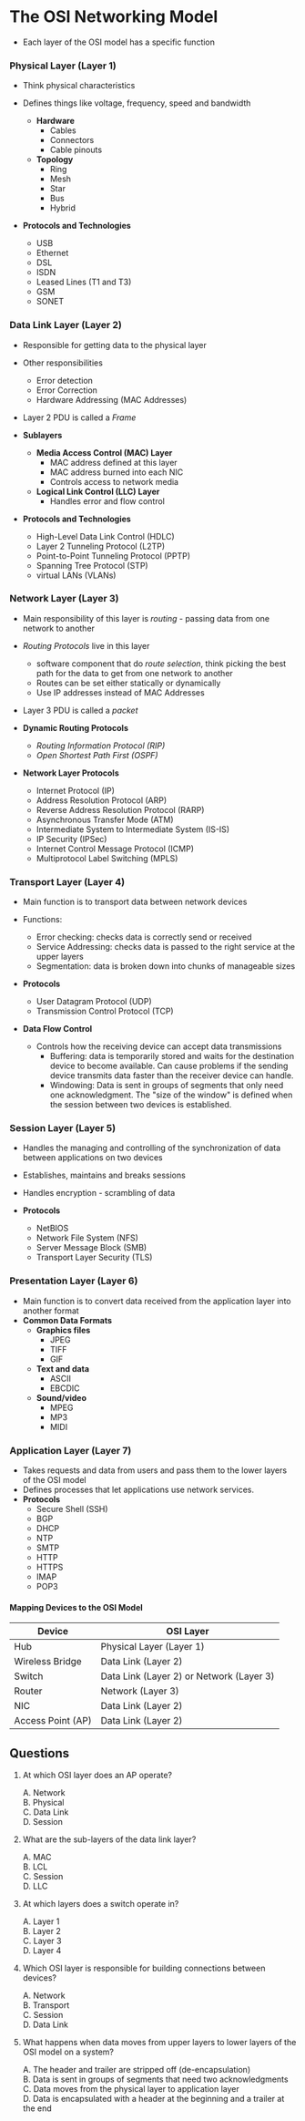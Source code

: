 # The OSI Networking Model

- Each layer of the OSI model has a specific function

### Physical Layer (Layer 1)
- Think physical characteristics
- Defines things like voltage, frequency, speed and bandwidth
  - **Hardware**
    - Cables
    - Connectors
    - Cable pinouts
  - **Topology**
    - Ring
    - Mesh
    - Star
    - Bus
    - Hybrid

- **Protocols and Technologies**
  - USB
  - Ethernet
  - DSL
  - ISDN
  - Leased Lines (T1 and T3)
  - GSM
  - SONET

### Data Link Layer (Layer 2)
- Responsible for getting data to the physical layer
- Other responsibilities
  - Error detection
  - Error Correction
  - Hardware Addressing (MAC Addresses)
- Layer 2 PDU is called a *Frame*
- **Sublayers**
  - **Media Access Control (MAC) Layer**
    - MAC address defined at this layer
    - MAC address burned into each NIC
    - Controls access to network media
  - **Logical Link Control (LLC) Layer**
    - Handles error and flow control

- **Protocols and Technologies**
  - High-Level Data Link Control (HDLC)
  - Layer 2 Tunneling Protocol (L2TP)
  - Point-to-Point Tunneling Protocol (PPTP)
  - Spanning Tree Protocol (STP)
  - virtual LANs (VLANs)

### Network Layer (Layer 3)
- Main responsibility of this layer is *routing* - passing data from one network to another
- *Routing Protocols* live in this layer
  - software component that do *route selection*, think picking the best path for the data to get from one network to another
  - Routes can be set either statically or dynamically
  - Use IP addresses instead of MAC Addresses
- Layer 3 PDU is called a *packet*
- **Dynamic Routing Protocols**
  - *Routing Information Protocol (RIP)*
  - *Open Shortest Path First (OSPF)*

- **Network Layer Protocols**
  - Internet Protocol (IP)
  - Address Resolution Protocol (ARP)
  - Reverse Address Resolution Protocol (RARP)
  - Asynchronous Transfer Mode (ATM)
  - Intermediate System to Intermediate System (IS-IS)
  - IP Security (IPSec)
  - Internet Control Message Protocol (ICMP)
  - Multiprotocol Label Switching (MPLS)

### Transport Layer (Layer 4)
- Main function is to transport data between network devices
- Functions:
  - Error checking: checks data is correctly send or received
  - Service Addressing: checks data is passed to the right service at the upper layers
  - Segmentation: data is broken down into chunks of manageable sizes

- **Protocols**
  - User Datagram Protocol (UDP)
  - Transmission Control Protocol (TCP)

- **Data Flow Control**
  - Controls how the receiving device can accept data transmissions
    - Buffering: data is temporarily stored and waits for the destination device to become available. Can cause problems if the sending device transmits data faster than the receiver device can handle.
    - Windowing: Data is sent in groups of segments that only need one acknowledgment. The "size of the window" is defined when the session between two devices is established.

### Session Layer (Layer 5)
- Handles the managing and controlling of the synchronization of data between applications on two devices
- Establishes, maintains and breaks sessions
- Handles encryption - scrambling of data

- **Protocols**
  - NetBIOS
  - Network File System (NFS)
  - Server Message Block (SMB)
  - Transport Layer Security (TLS)

### Presentation Layer (Layer 6)
- Main function is to convert data received from the application layer into another format
- **Common Data Formats**
  - **Graphics files**
    - JPEG
    - TIFF
    - GIF
  - **Text and data**
    - ASCII
    - EBCDIC
  - **Sound/video**
    - MPEG
    - MP3
    - MIDI

### Application Layer (Layer 7)
- Takes requests and data from users and pass them to the lower layers of the OSI model
- Defines processes that let applications use network services.
- **Protocols**
  - Secure Shell (SSH)
  - BGP
  - DHCP
  - NTP
  - SMTP
  - HTTP
  - HTTPS
  - IMAP
  - POP3

#### Mapping Devices to the OSI Model
| Device | OSI Layer |
|--------|-----------|
|Hub     | Physical Layer (Layer 1)|
|Wireless Bridge | Data Link (Layer 2)|
|Switch | Data Link (Layer 2) or Network (Layer 3)|
|Router | Network (Layer 3) |
|NIC    | Data Link (Layer 2) |
|Access Point (AP) | Data Link (Layer 2) |


## Questions

1) At which OSI layer does an AP operate? 

    A. Network  
    B. Physical  
    C. Data Link  
    D. Session  

2) What are the sub-layers of the data link layer? 

    A. MAC  
    B. LCL  
    C. Session  
    D. LLC  

3) At which layers does a switch operate in? 

    A. Layer 1  
    B. Layer 2  
    C. Layer 3  
    D. Layer 4  

4) Which OSI layer is responsible for building connections between devices? 

    A. Network  
    B. Transport  
    C. Session  
    D. Data Link  

5) What happens when data moves from upper layers to lower layers of the OSI model on a system? 

    A. The header and trailer are stripped off (de-encapsulation)  
    B. Data is sent in groups of segments that need two acknowledgments  
    C. Data moves from the physical layer to application layer  
    D. Data is encapsulated with a header at the beginning and a trailer at the end